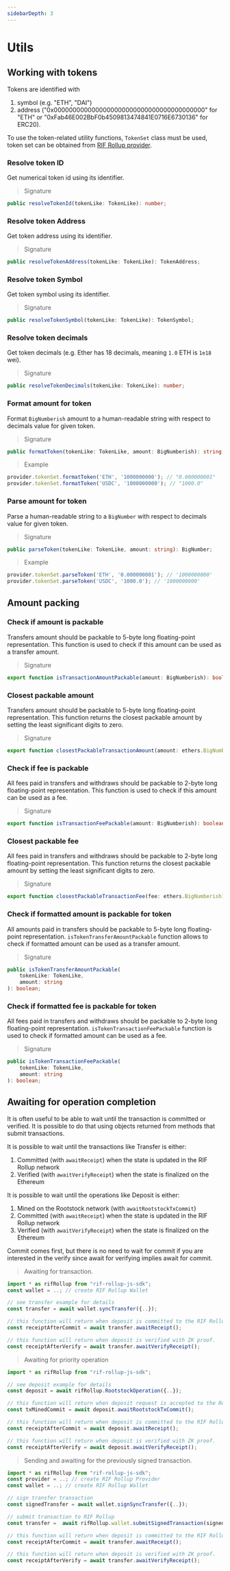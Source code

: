 ```yaml
---
sidebarDepth: 3
---
```


# Utils

## Working with tokens

Tokens are identified with

1. symbol (e.g. "ETH", "DAI")
2. address ("0x0000000000000000000000000000000000000000" for "ETH" or "0xFab46E002BbF0b4509813474841E0716E6730136" for
   ERC20).

To use the token-related utility functions, `TokenSet` class must be used, token set can be obtained from
[RIF Rollup provider](../providers/#current-token-set).

### Resolve token ID

Get numerical token id using its identifier.

> Signature

```typescript
public resolveTokenId(tokenLike: TokenLike): number;
```

### Resolve token Address

Get token address using its identifier.

> Signature

```typescript
public resolveTokenAddress(tokenLike: TokenLike): TokenAddress;
```

### Resolve token Symbol

Get token symbol using its identifier.

> Signature

```typescript
public resolveTokenSymbol(tokenLike: TokenLike): TokenSymbol;
```

### Resolve token decimals

Get token decimals (e.g. Ether has 18 decimals, meaning `1.0` ETH is `1e18` wei).

> Signature

```typescript
public resolveTokenDecimals(tokenLike: TokenLike): number;
```

### Format amount for token

Format `BigNumberish` amount to a human-readable string with respect to decimals value for given token.

> Signature

```typescript
public formatToken(tokenLike: TokenLike, amount: BigNumberish): string;
```

> Example

```typescript
provider.tokenSet.formatToken('ETH', '1000000000'); // "0.000000001"
provider.tokenSet.formatToken('USDC', '1000000000'); // "1000.0"
```

### Parse amount for token

Parse a human-readable string to a `BigNumber` with respect to decimals value for given token.

> Signature

```typescript
public parseToken(tokenLike: TokenLike, amount: string): BigNumber;
```

> Example

```typescript
provider.tokenSet.parseToken('ETH', '0.000000001'); // '1000000000'
provider.tokenSet.parseToken('USDC', '1000.0'); // '1000000000'
```

## Amount packing

### Check if amount is packable

Transfers amount should be packable to 5-byte long floating-point representation. This function is used to check if this
amount can be used as a transfer amount.

> Signature

```typescript
export function isTransactionAmountPackable(amount: BigNumberish): boolean;
```

### Closest packable amount

Transfers amount should be packable to 5-byte long floating-point representation. This function returns the closest
packable amount by setting the least significant digits to zero.

> Signature

```typescript
export function closestPackableTransactionAmount(amount: ethers.BigNumberish): ethers.utils.BigNumber;
```

### Check if fee is packable

All fees paid in transfers and withdraws should be packable to 2-byte long floating-point representation. This function
is used to check if this amount can be used as a fee.

> Signature

```typescript
export function isTransactionFeePackable(amount: BigNumberish): boolean;
```

### Closest packable fee

All fees paid in transfers and withdraws should be packable to 2-byte long floating-point representation. This function
returns the closest packable amount by setting the least significant digits to zero.

> Signature

```typescript
export function closestPackableTransactionFee(fee: ethers.BigNumberish): ethers.utils.BigNumber;
```

### Check if formatted amount is packable for token

All amounts paid in transfers should be packable to 5-byte long floating-point representation.
`isTokenTransferAmountPackable` function allows to check if formatted amount can be used as a transfer amount.

> Signature

```typescript
public isTokenTransferAmountPackable(
    tokenLike: TokenLike,
    amount: string
): boolean;
```

### Check if formatted fee is packable for token

All fees paid in transfers and withdraws should be packable to 2-byte long floating-point representation.
`isTokenTransactionFeePackable` function is used to check if formatted amount can be used as a fee.

> Signature

```typescript
public isTokenTransactionFeePackable(
    tokenLike: TokenLike,
    amount: string
): boolean;
```

## Awaiting for operation completion

It is often useful to be able to wait until the transaction is committed or verified. It is possible to do that using
objects returned from methods that submit transactions.

It is possible to wait until the transactions like Transfer is either:

1. Committed (with `awaitReceipt`) when the state is updated in the RIF Rollup network
1. Verified (with `awaitVerifyReceipt`) when the state is finalized on the Ethereum

It is possible to wait until the operations like Deposit is either:

1. Mined on the Rootstock network (with `awaitRootstockTxCommit`)
1. Committed (with `awaitReceipt`) when the state is updated in the RIF Rollup network
1. Verified (with `awaitVerifyReceipt`) when the state is finalized on the Ethereum

Commit comes first, but there is no need to wait for commit if you are interested in the verify since await for
verifying implies await for commit.

> Awaiting for transaction.

```typescript
import * as rifRollup from "rif-rollup-js-sdk";
const wallet = ..; // create RIF Rollup Wallet

// see transfer example for details
const transfer = await wallet.syncTransfer({..});

// this function will return when deposit is committed to the RIF Rollup chain
const receiptAfterCommit = await transfer.awaitReceipt();

// this function will return when deposit is verified with ZK proof.
const receiptAfterVerify = await transfer.awaitVerifyReceipt();
```

> Awaiting for priority operation

```typescript
import * as rifRollup from "rif-rollup-js-sdk";

// see deposit example for details
const deposit = await rifRollup.RootstockOperation({..});

// this function will return when deposit request is accepted to the Rootstock.
const txMinedCommit = await deposit.awaitRootstockTxCommit();

// this function will return when deposit is committed to the RIF Rollup chain
const receiptAfterCommit = await deposit.awaitReceipt();

// this function will return when deposit is verified with ZK proof.
const receiptAfterVerify = await deposit.awaitVerifyReceipt();
```

> Sending and awaiting for the previously signed transaction.

```typescript
import * as rifRollup from "rif-rollup-js-sdk";
const provider = ..; // create RIF Rollup Provider
const wallet = ..; // create RIF Rollup Wallet

// sign transfer transaction
const signedTransfer = await wallet.signSyncTransfer({..});

// submit transaction to RIF Rollup
const transfer =  await rifRollup.wallet.submitSignedTransaction(signedTransfer, provider);

// this function will return when deposit is committed to the RIF Rollup chain
const receiptAfterCommit = await transfer.awaitReceipt();

// this function will return when deposit is verified with ZK proof.
const receiptAfterVerify = await transfer.awaitVerifyReceipt();
```
